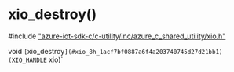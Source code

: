 # xio_destroy()

\#include ["azure-iot-sdk-c/c-utility/inc/azure_c_shared_utility/xio.h"](../iot-c-ref-xio-h.md)  

void `[`xio_destroy`](#xio_8h_1acf7bf0887a6f4a203740745d27d21bb1)(`[`XIO_HANDLE`](#xio_8h_1a214682528088ae784e94fbbe26fa4356) xio)`

